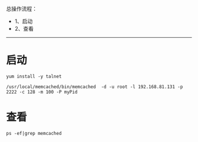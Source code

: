 总操作流程：
- 1、启动
- 2、查看

***

# 启动

```
yum install -y talnet

/usr/local/memcached/bin/memcached  -d -u root -l 192.168.81.131 -p 2222 -c 128 -m 100 -P myPid 
```

# 查看

```
ps -ef|grep memcached
```

